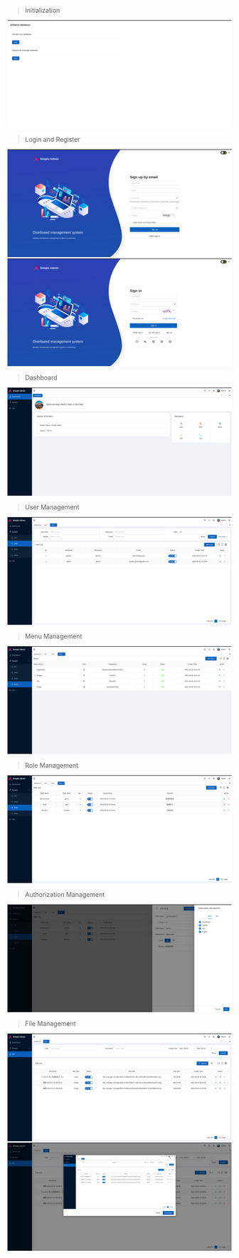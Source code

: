> Initialization

![pic](../../assets/init_en.png)
> Login and Register

![pic](../../assets/register_en.png)
![pic](../../assets/login_en.png)
> Dashboard

![pic](../../assets/dashboard_en.png)
> User Management

![pic](../../assets/user_en.png)
> Menu Management

![pic](../../assets/menu_en.png)
> Role Management

![pic](../../assets/role_en.png)
> Authorization Management

![pic](../../assets/authority_en.png)
> File Management

![pic](../../assets/file_list_en.png)
![pic](../../assets/file_preview_en.png)